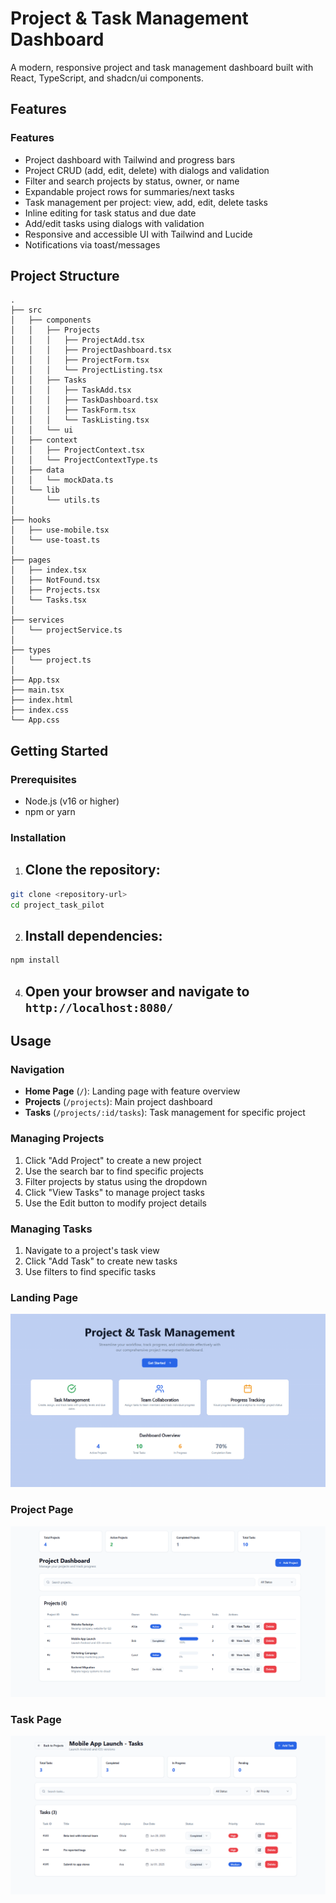 # Project & Task Management Dashboard

A modern, responsive project and task management dashboard built with React, TypeScript, and shadcn/ui components.

## Features

### Features

- Project dashboard with Tailwind and progress bars
- Project CRUD (add, edit, delete) with dialogs and validation
- Filter and search projects by status, owner, or name
- Expandable project rows for summaries/next tasks
- Task management per project: view, add, edit, delete tasks
- Inline editing for task status and due date
- Add/edit tasks using dialogs with validation
- Responsive and accessible UI with Tailwind and Lucide
- Notifications via toast/messages



## Project Structure

```
.
├── src
│   ├── components
│   │   ├── Projects
│   │   │   ├── ProjectAdd.tsx
│   │   │   ├── ProjectDashboard.tsx
│   │   │   ├── ProjectForm.tsx
│   │   │   └── ProjectListing.tsx
│   │   ├── Tasks
│   │   │   ├── TaskAdd.tsx
│   │   │   ├── TaskDashboard.tsx
│   │   │   ├── TaskForm.tsx
│   │   │   └── TaskListing.tsx
│   │   └── ui
│   ├── context
│   │   ├── ProjectContext.tsx
│   │   └── ProjectContextType.ts
│   ├── data
│   │   └── mockData.ts
│   └── lib
│       └── utils.ts
│
├── hooks
│   ├── use-mobile.tsx
│   └── use-toast.ts
│
├── pages
│   ├── index.tsx
│   ├── NotFound.tsx
│   ├── Projects.tsx
│   └── Tasks.tsx
│
├── services
│   └── projectService.ts
│
├── types
│   └── project.ts
│
├── App.tsx
├── main.tsx
├── index.html
├── index.css
└── App.css

```

## Getting Started

### Prerequisites
- Node.js (v16 or higher)
- npm or yarn

### Installation

1. ## Clone the repository:
```bash
git clone <repository-url>
cd project_task_pilot
```

2. ## Install dependencies:
```bash
npm install
```


4. ## Open your browser and navigate to `http://localhost:8080/`


## Usage

### Navigation
- **Home Page** (`/`): Landing page with feature overview
- **Projects** (`/projects`): Main project dashboard
- **Tasks** (`/projects/:id/tasks`): Task management for specific project

### Managing Projects
1. Click "Add Project" to create a new project
2. Use the search bar to find specific projects
3. Filter projects by status using the dropdown
4. Click "View Tasks" to manage project tasks
5. Use the Edit button to modify project details

### Managing Tasks
1. Navigate to a project's task view
2. Click "Add Task" to create new tasks
3. Use filters to find specific tasks




### Landing Page
![Landing Page](/public/main-page.png)

### Project Page
![Projects Page](/public/project-page.png)

### Task Page
![Tasks Page](/public/task-page.png)